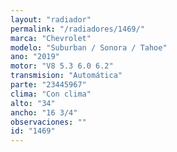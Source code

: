 ```yaml
---
layout: "radiador"
permalink: "/radiadores/1469/"
marca: "Chevrolet"
modelo: "Suburban / Sonora / Tahoe"
ano: "2019"
motor: "V8 5.3 6.0 6.2"
transmision: "Automática"
parte: "23445967"
clima: "Con clima"
alto: "34"
ancho: "16 3/4"
observaciones: ""
id: "1469"
---
```


